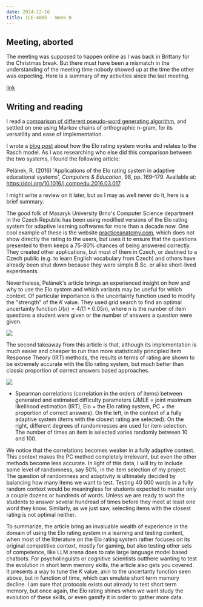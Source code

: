 ```yaml
---
date: 2024-12-16
title: ICE-4005 - Week 8
---
```

## Meeting, aborted

The meeting was supposed to happen online as I was back in Brittany for the Christmas break.
But there must have been a mismatch in the understanding of the meeting time nobody showed up at the time the other was expecting.
Here is a summary of my activities since the last meeting.

[link](astro-obsidian-and-github)
## Writing and reading
I read a [comparison of different pseudo-word generating algorithm](https://journals.sagepub.com/doi/10.1177/17470218231164373), and settled on one using Markov chains of orthographic n-gram, for its versatility and ease of implementation.

I wrote a [blog post](./elo-rating-and-rasch-model) about how the Elo rating system works and relates to the Rasch model.
As I was researching who else did this comparison between the two systems, I found the following article:

Pelánek, R. (2016) 'Applications of the Elo rating system in adaptive educational systems', _Computers & Education_, 98, pp. 169–179. Available at: https://doi.org/10.1016/j.compedu.2016.03.017.

I might write a review on it later, but as I may as well never do it, here is a brief summary.

The good folk of Masaryk University Brno's Computer Science department in the Czech Republic has been using modified versions of the Elo rating system for adaptive learning softwares for more than a decade now. One cool example of these is the website [practiceanatomy.com](https://practiceanatomy.com), which does not show directly the rating to the users, but uses it to ensure that the questions presented to them keeps a 75-80% chances of being answered correctly. They created other applications, but most of them in Czech, or destined to a Czech public (e.g. to learn English vocabulary from Czech) and others have already been shut down because they were simple B.Sc. or alike short-lived experiments.

Nevertheless, Pelánek's article brings an experienced insight on how and why to use the Elo system and which variants may be useful for which context. Of particular importance is the uncertainty function used to modify the "strength" of the $K$ value. They used grid search to find an optimal uncertainty function $U(n)=4/(1+0.05n)$, where n is the number of item questions a student were given or the number of answers a question were given.

![](https://ars.els-cdn.com/content/image/1-s2.0-S036013151630080X-gr2.jpg)

The second takeaway from this article is that, although its implementation is much easier and cheaper to run than more statistically principled Item Response Theory (IRT) methods, the results in terms of rating are shown to be extremely accurate with the Elo rating system, but much better than classic proportion of correct answers based approaches.

![](https://ars.els-cdn.com/content/image/1-s2.0-S036013151630080X-gr3.jpg)
- Spearman correlations (correlation in the orders of items) between generated and estimated difficulty parameters (JMLE = joint maximum likelihood estimation (IRT), Elo = the Elo rating system, PC = the proportion of correct answers). On the left, in the context of a fully adaptive system (items with the closest rating are selected). On the right, different degrees of randomnesses are used for item selection. The number of times an item is selected varies randomly between 10 and 100. 

We notice that the correlations becomes weaker in a fully adaptive context. This context makes the PC method completely irrelevant, but even the other methods become less accurate. In light of this data, I will try to include some level of randomness, say 50%, in the item selection of my project. The question of randomness and adaptivity is ultimately decided by balancing how many items we want to test. Testing 40 000 words in a fully random context would be meaningless for students expected to master only a couple dozens or hundreds of words. Unless we are ready to wait the students to answer several hundread of times before they meet at least one word they know. Similarly, as we just saw, selecting items with the closest rating is not optimal neither.

To summarize, the article bring an invaluable wealth of experience in the domain of using the Elo rating system in a learning and testing context, when most of the litterature on the Elo rating system rather focuses on its original competitive context, mostly for gaming, but also testing other sets of competence, like LLM arena does to rate large language model based chatbots. For psycholinguists or cognitive scientists outthere wanting to test the evolution in short term memory skills, the article also gets you covered. It presents a way to tune the $K$ value, akin to the uncertanty function seen above, but in function of time, which can emulate short term memory decline. I am sure that protocols exists out already to test short term memory, but once again, the Elo rating shines when we want study the evolution of these skills, or even gamify it in order to gather more data.
